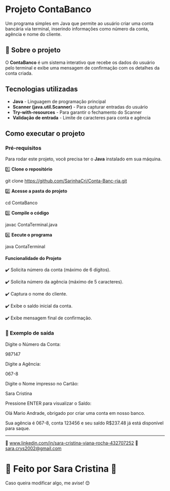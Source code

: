 # Projeto ContaBanco

Um programa simples em Java que permite ao usuário criar uma conta bancária via terminal, inserindo informações como número da conta, agência e nome do cliente.


## 📌 Sobre o projeto

O **ContaBanco** é um sistema interativo que recebe os dados do usuário pelo terminal e exibe uma mensagem de confirmação com os detalhes da conta criada.


## Tecnologias utilizadas

- **Java** - Linguagem de programação principal  
- **Scanner (java.util.Scanner)** - Para capturar entradas do usuário  
- **Try-with-resources** - Para garantir o fechamento do Scanner  
- **Validação de entrada** - Limite de caracteres para conta e agência  


## Como executar o projeto

### **Pré-requisitos**  
Para rodar este projeto, você precisa ter o **Java** instalado em sua máquina.  

1️⃣ **Clone o repositório**  

git clone https://github.com/SarinhaCri/Conta-Banc-ria.git

2️⃣ **Acesse a pasta do projeto**  

   cd ContaBanco

3️⃣ **Compile o código**

javac ContaTerminal.java

4️⃣ **Eecute o programa**

java ContaTerminal


#### Funcionalidade do Projeto

✔️ Solicita número da conta (máximo de 6 dígitos).

✔️ Solicita número da agência (máximo de 5 caracteres).

✔️ Captura o nome do cliente.

✔️ Exibe o saldo inicial da conta.

✔️ Exibe mensagem final de confirmação.


### 🎯 Exemplo de saída

Digite o Número da Conta:

987147

Digite a Agência:

067-8

Digite o Nome impresso no Cartão:

Sara Cristina

Pressione ENTER para visualizar o Saldo:

Olá Mario Andrade, obrigado por criar uma conta em nosso banco.

Sua agência é 067-8, conta 123456 e seu saldo R$237.48 já está disponível para saque.

---

🔗 www.linkedin.com/in/sara-cristina-viana-rocha-432707252
📧 sara.crys2002@gmail.com

# 📌 Feito por Sara Cristina 💙 

Caso queira modificar algo, me avise! 😊


